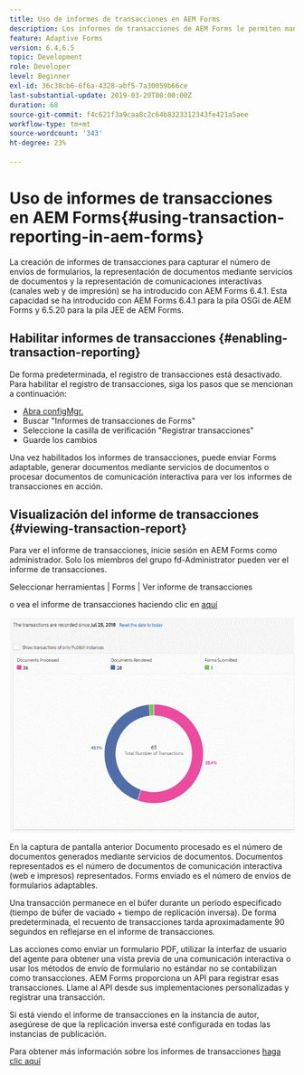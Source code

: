 ```yaml
---
title: Uso de informes de transacciones en AEM Forms
description: Los informes de transacciones de AEM Forms le permiten mantener un recuento de todas las transacciones realizadas desde una fecha especificada en su implementación de AEM Forms.
feature: Adaptive Forms
version: 6.4,6.5
topic: Development
role: Developer
level: Beginner
exl-id: 36c38cb6-6f6a-4328-abf5-7a30059b66ce
last-substantial-update: 2019-03-20T00:00:00Z
duration: 68
source-git-commit: f4c621f3a9caa8c2c64b8323312343fe421a5aee
workflow-type: tm+mt
source-wordcount: '343'
ht-degree: 23%

---
```


# Uso de informes de transacciones en AEM Forms{#using-transaction-reporting-in-aem-forms}

La creación de informes de transacciones para capturar el número de envíos de formularios, la representación de documentos mediante servicios de documentos y la representación de comunicaciones interactivas (canales web y de impresión) se ha introducido con AEM Forms 6.4.1. Esta capacidad se ha introducido con AEM Forms 6.4.1 para la pila OSGi de AEM Forms y 6.5.20 para la pila JEE de AEM Forms.

## Habilitar informes de transacciones {#enabling-transaction-reporting}

De forma predeterminada, el registro de transacciones está desactivado. Para habilitar el registro de transacciones, siga los pasos que se mencionan a continuación:

* [Abra configMgr.](http://localhost:4502/system/console/configMgr)
* Buscar &quot;Informes de transacciones de Forms&quot;
* Seleccione la casilla de verificación &quot;Registrar transacciones&quot;
* Guarde los cambios

Una vez habilitados los informes de transacciones, puede enviar Forms adaptable, generar documentos mediante servicios de documentos o procesar documentos de comunicación interactiva para ver los informes de transacciones en acción.

## Visualización del informe de transacciones {#viewing-transaction-report}

Para ver el informe de transacciones, inicie sesión en AEM Forms como administrador. Solo los miembros del grupo fd-Administrator pueden ver el informe de transacciones.

Seleccionar herramientas | Forms | Ver informe de transacciones

o vea el informe de transacciones haciendo clic en [aquí](http://localhost:4502/mnt/overlay/fd/transaction/gui/content/report.html)

![TransactionReporting](assets/transactionreporting.gif)

En la captura de pantalla anterior Documento procesado es el número de documentos generados mediante servicios de documentos. Documentos representados es el número de documentos de comunicación interactiva (web e impresos) representados. Forms enviado es el número de envíos de formularios adaptables.

Una transacción permanece en el búfer durante un período especificado (tiempo de búfer de vaciado + tiempo de replicación inversa). De forma predeterminada, el recuento de transacciones tarda aproximadamente 90 segundos en reflejarse en el informe de transacciones.

Las acciones como enviar un formulario PDF, utilizar la interfaz de usuario del agente para obtener una vista previa de una comunicación interactiva o usar los métodos de envío de formulario no estándar no se contabilizan como transacciones. AEM Forms proporciona un API para registrar esas transacciones. Llame al API desde sus implementaciones personalizadas y registrar una transacción.

Si está viendo el informe de transacciones en la instancia de autor, asegúrese de que la replicación inversa esté configurada en todas las instancias de publicación.

Para obtener más información sobre los informes de transacciones [haga clic aquí](https://helpx.adobe.com/experience-manager/6-4/forms/using/transaction-reports-overview.html)
